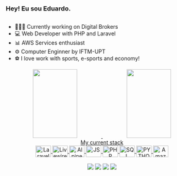 ###  Hey! Eu sou Eduardo.
##
- 👨🏽‍💻 Currently working on Digital Brokers
- 💻 Web Developer with PHP and Laravel
- 📊 AWS Services enthusiast
- ⚙ Computer Enginner by IFTM-UPT
- ⚽ I love work with sports, e-sports and economy!

<div  align="center"  style="display: inline_block;">
<a  href="https://github.com/Eudu4rdo">
<img  height="180em"  width="48%"  src="https://github-readme-stats.vercel.app/api?username=Eudu4rdo&show_icons=true&theme=dark&include_all_commits=true&count_private=true"/>
<img  height="180em"  width="48%"  src="https://github-readme-stats.vercel.app/api/top-langs/?username=Eudu4rdo&layout=compact&langs_count=7&theme=dark"/>
</div>

<div  align="center"  style="display: inline_block;">
	My current stack<br>
	<img align="center"  alt="Laravel"  height="30"  width="40" src="https://cdn.jsdelivr.net/gh/devicons/devicon@latest/icons/laravel/laravel-line.svg" />
	<img align="center"  alt="Livewire"  height="30"  width="40" src="https://cdn.jsdelivr.net/gh/devicons/devicon@latest/icons/livewire/livewire-original.svg"/>
	<img align="center"  alt="AlpineJS"  height="30"  width="40" src="https://cdn.jsdelivr.net/gh/devicons/devicon@latest/icons/alpinejs/alpinejs-original.svg"/>
	<img  align="center"  alt="JS"  height="30"  width="40"  src="https://cdn.jsdelivr.net/gh/devicons/devicon/icons/javascript/javascript-original.svg" />
	<img  align="center"  alt="PHP"  height="30"  width="40"  src="https://cdn.jsdelivr.net/gh/devicons/devicon/icons/php/php-original.svg"/>
	<img  align="center"  alt="SQL"  height="30"  width="40"  src="https://cdn.jsdelivr.net/gh/devicons/devicon/icons/mysql/mysql-original-wordmark.svg"/>
	<img  align="center"  alt="PYTHON"  height="30"  width="40"  src="https://cdn.jsdelivr.net/gh/devicons/devicon/icons/python/python-original.svg"/>
	<img align="center"  alt="Amazon Web Services"  height="30"  width="40" src="https://cdn.jsdelivr.net/gh/devicons/devicon@latest/icons/amazonwebservices/amazonwebservices-original-wordmark.svg" />
</div>

<br>

<div  align="center">
<a  href="https://t.me/@Eudu4rdo"  target="_blank"><img  src="https://img.shields.io/badge/Telegram-2CA5E0?style=for-the-badge&logo=telegram&logoColor=white"  target="_blank"></a>
<a  href="mailto:eg47202@gmail.com"  target="_blank"><img  src="https://img.shields.io/badge/Gmail-D14836?style=for-the-badge&logo=gmail&logoColor=white"  target="_blank"></a>
<a  href="https://www.behance.net/eduardogarcia17"  target="_blank"><img  src="https://img.shields.io/badge/-Behance-blue?style=for-the-badge&logo=behance&logoColor=white"  target="_blank"></a>
<a  href="https://www.linkedin.com/in/eudu4rdo/"  target="_blank"><img  src="https://img.shields.io/badge/LinkedIn-0077B5?style=for-the-badge&logo=linkedin&logoColor=white"  target="_blank"></a>
</div>
